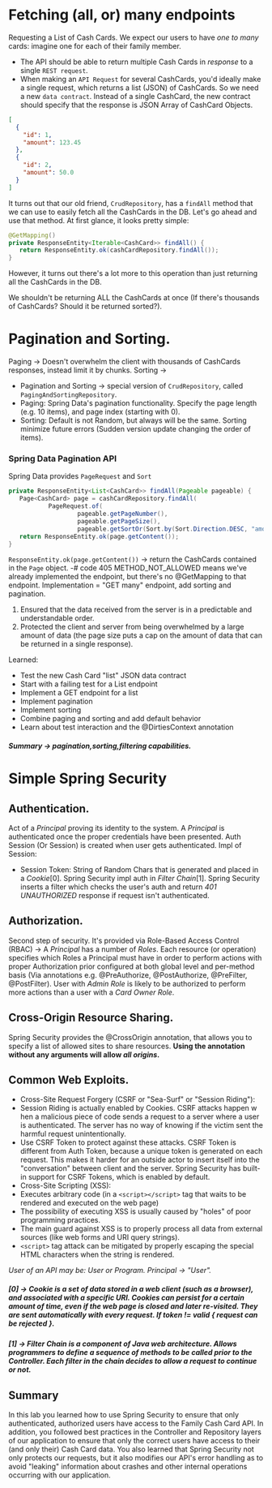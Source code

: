 # Fetching (all, or) many endpoints
Requesting a List of Cash Cards.
We expect our users to have *one to many* cards: imagine one for each of their family member. 
- The API should be able to return multiple Cash Cards in *response* to a single `REST request`.
- When making an `API Request` for several CashCards, you'd ideally make a single request, which returns a list (JSON) of CashCards. So we need a new `data contract`. Instead of a single CashCard, the new contract should specify that the response is JSON Array of CashCard Objects.

```JSON
[
  {
    "id": 1,
    "amount": 123.45
  },
  {
    "id": 2,
    "amount": 50.0
  }
]

``` 
It turns out that our old friend, `CrudRepository`, has a `findAll` method that we can use to easily fetch all the CashCards in the DB. Let's go ahead and use that method. At first glance, it looks pretty simple:

```java
@GetMapping()
private ResponseEntity<Iterable<CashCard>> findAll() {
   return ResponseEntity.ok(cashCardRepository.findAll());
}
```

However, it turns out there's a lot more to this operation than just returning all the CashCards in the DB.

We shouldn't be returning ALL the CashCards at once (If there's thousands of CashCards? Should it be returned sorted?).

# Pagination and Sorting.
Paging -> Doesn't overwhelm the client with thousands of CashCards responses, instead limit it by chunks.
Sorting -> 
- Pagination and Sorting -> special version of `CrudRepository`, called `PagingAndSortingRepository`.
 - Paging: Spring Data's pagination functionality. Specify the page length (e.g. 10 items), and page index (starting with 0).
 - Sorting: Default is not Random, but always will be the same. Sorting minimize future errors (Sudden version update changing the order of items).

### Spring Data Pagination API
Spring Data provides `PageRequest` and `Sort`

```java
private ResponseEntity<List<CashCard>> findAll(Pageable pageable) {
   Page<CashCard> page = cashCardRepository.findAll(
           PageRequest.of(
                   pageable.getPageNumber(),
                   pageable.getPageSize(),
                   pageable.getSortOr(Sort.by(Sort.Direction.DESC, "amount"))));
   return ResponseEntity.ok(page.getContent());
}
```
`ResponseEntity.ok(page.getContent())` -> return the CashCards contained in the `Page` object.
-# code 405 METHOD_NOT_ALLOWED means we've already implemented the endpoint, but there's no @GetMapping to that endpoint.
Implementation = "GET many" endpoint, add sorting and pagination.
1. Ensured that the data received from the server is in a predictable and understandable order.
2. Protected the client and server from being overwhelmed by a large amount of data (the page size puts a cap on the amount of data that can be returned in a single response).

Learned:
- Test the new Cash Card "list" JSON data contract
- Start with a failing test for a List endpoint
- Implement a GET endpoint for a list
- Implement pagination
- Implement sorting
- Combine paging and sorting and add default behavior
- Learn about test interaction and the @DirtiesContext annotation

##### Summary -> pagination,sorting,filtering capabilities.

# Simple Spring Security
## Authentication.

Act of a *Principal* proving its identity to the system.
A *Principal* is authenticated once the proper credentials have been presented.
Auth Session (Or Session) is created when user gets authenticated. Impl of Session:
- Session Token: String of Random Chars that is generated and placed in a *Cookie*[0].
Spring Security impl auth in *Filter Chain*[1]. Spring Security inserts a filter which checks the user's auth and return *401 UNAUTHORIZED* response if request isn't authenticated.

## Authorization.

Second step of security. It's provided via Role-Based Access Control (RBAC) -> A *Principal* has a number of *Roles*.
Each resource (or operation) specifies which Roles a Principal must have in order to perform actions with proper Authorization prior configured at both global level and per-method basis (Via annotations e.g. @PreAuthorize, @PostAuthorize, @PreFilter, @PostFilter).
User with *Admin Role* is likely to be authorized to perform more actions than a user with a *Card Owner Role*.

## Cross-Origin Resource Sharing.
Spring Security provides the @CrossOrigin annotation, that allows you to specify a list of allowed sites to share resources.
**Using the annotation without any arguments will allow *all origins*.**

## Common Web Exploits. 

- Cross-Site Request Forgery (CSRF or "Sea-Surf" or "Session Riding"):
 - Session Riding is actually enabled by Cookies. CSRF attacks happen w hen a malicious piece of code sends a request to a server where a user is authenticated. The server has no way of knowing if the victim sent the harmful request unintentionally.
 - Use CSRF Token to protect against these attacks. CSRF Token is different from Auth Token, because a unique token is generated on each request. This makes it harder for an outside actor to insert itself into the "conversation" between client and the server. Spring Security has built-in support for CSRF Tokens, which is enabled by default.
- Cross-Site Scripting (XSS):
 - Executes arbitrary code (in a `<script></script>` tag that waits to be rendered and executed on the web page)
 - The possibility of executing XSS is usually caused by "holes" of poor programming practices.
 - The main guard against XSS is to properly process all data from external sources (like web forms and URI query strings).
 - `<script>` tag attack can be mitigated by properly escaping the special HTML characters when the string is rendered.



*User of an API may be: User or Program. *Principal* -> "User".*

##### *[0] -> Cookie is a set of data stored in a web client (such as a browser), and associated with a specific URI. Cookies can persist for a certain amount of time, even if the web page is closed and later re-visited. They are sent automatically with every request. If token != valid { request can be rejected }.*

##### *[1] -> Filter Chain is a component of Java web architecture. Allows programmers to define a sequence of methods to be called prior to the Controller. Each filter in the chain decides to allow a request to continue or not.*

## Summary
In this lab you learned how to use Spring Security to ensure that only authenticated, authorized users have access to the Family Cash Card API. In addition, you followed best practices in the Controller and Repository layers of our application to ensure that only the correct users have access to their (and only their) Cash Card data. You also learned that Spring Security not only protects our requests, but it also modifies our API's error handling as to avoid "leaking" information about crashes and other internal operations occurring with our application.


